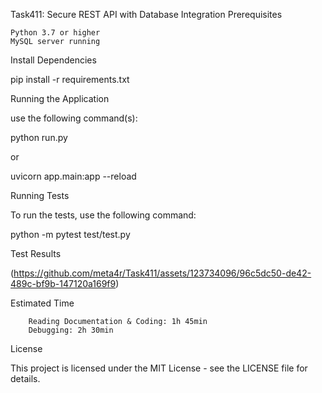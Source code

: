 Task411: Secure REST API with Database Integration
Prerequisites

    Python 3.7 or higher
    MySQL server running


Install Dependencies

pip install -r requirements.txt


Running the Application

use the following command(s):

python run.py

or

uvicorn app.main:app --reload

Running Tests

To run the tests, use the following command:

python -m pytest test/test.py

Test Results

   (https://github.com/meta4r/Task411/assets/123734096/96c5dc50-de42-489c-bf9b-147120a169f9)


Estimated Time

        Reading Documentation & Coding: 1h 45min
        Debugging: 2h 30min

License

This project is licensed under the MIT License - see the LICENSE file for details.
